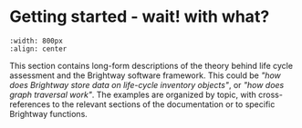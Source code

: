 # Getting started - wait! with what?

```{image} ../../_static/images/theory.png
:width: 800px
:align: center
```

This section contains long-form descriptions of the theory behind life cycle assessment and the Brightway software framework.
This could be _"how does Brightway store data on life-cycle inventory objects"_, or _"how does graph traversal work"_.
The examples are organized by topic, with cross-references to the relevant sections of the documentation or to specific Brightway functions.
